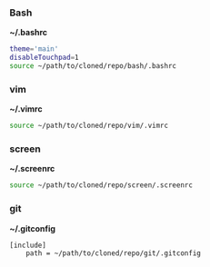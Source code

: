 ### Bash
**~/.bashrc**
```bash
theme='main'
disableTouchpad=1
source ~/path/to/cloned/repo/bash/.bashrc
```

### vim
**~/.vimrc**
```bash
source ~/path/to/cloned/repo/vim/.vimrc
```

### screen
**~/.screenrc**
```bash
source ~/path/to/cloned/repo/screen/.screenrc
```

### git
**~/.gitconfig**
```bash
[include]
    path = ~/path/to/cloned/repo/git/.gitconfig
```
